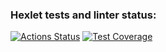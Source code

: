 ### Hexlet tests and linter status:
[![Actions Status](https://github.com/jackky631/frontend-project-44/actions/workflows/hexlet-check.yml/badge.svg)](https://github.com/jackky631/frontend-project-44/actions)
[![Test Coverage](https://api.codeclimate.com/v1/badges/e12bd0eedd1d6865a1d1/test_coverage)](https://codeclimate.com/github/jackky631/frontend-project-44/test_coverage)
